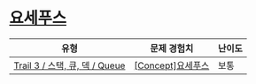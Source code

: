 # [요세푸스](https://www.codetree.ai/trails/complete/curated-cards/intro-queue-josephus)

|유형|문제 경험치|난이도|
|---|---|---|
|[Trail 3 / 스택, 큐, 덱 / Queue](https://www.codetree.ai/trail-info/novice-high/)|[[Concept]요세푸스](https://www.codetree.ai/trails/complete/curated-cards/intro-queue-josephus/)|보통|

